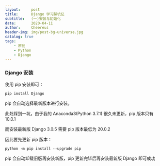 ```yaml
---
layout:     post
title:      Django 学习踩坑记
subtitle:   (一)安装与初始化
date:       2020-04-11
author:     Cheereus
header-img: img/post-bg-universe.jpg
catalog: true
tags:
    - 原创
    - Python
    - Django
---
```


### Django 安装

使用 pip 安装即可：

```shell
pip install Django
```

pip 会自动选择最新版本进行安装。

此处踩到一坑，由于我的 Anaconda3(Python 3.7.1) 很久未更新，pip 版本只有 10.0.1

而安装最新版 Django 3.0.5 需要 pip 版本最低为 20.0.2

因此要先更新 pip 版本：

```shell
python -m pip install --upgrade pip
```

pip 会自动卸载旧版再安装新版，pip 更新完毕后再安装最新版 Django 即可成功
